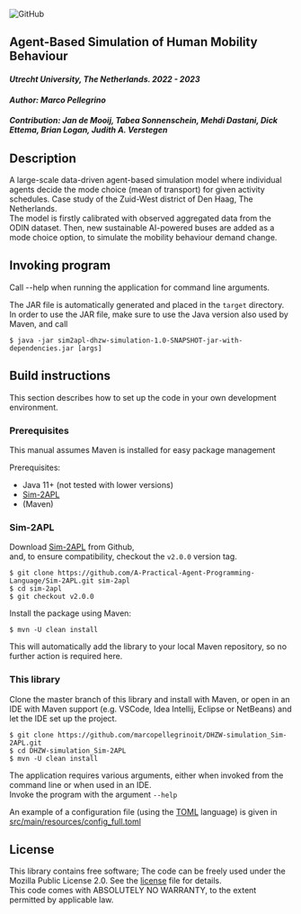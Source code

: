 ![GitHub](https://img.shields.io/badge/license-GPL--3.0-blue)

## Agent-Based Simulation of Human Mobility Behaviour

#### _Utrecht University, The Netherlands. 2022 - 2023_

#### _Author: Marco Pellegrino_

#### _Contribution: Jan de Mooij, Tabea Sonnenschein, Mehdi Dastani, Dick Ettema, Brian Logan, Judith A. Verstegen_

## Description

A large-scale data-driven agent-based simulation model where individual agents decide the mode choice (mean of transport) for given activity schedules. Case study of the Zuid-West district of Den Haag, The Netherlands.  
The model is firstly calibrated with observed aggregated data from the ODIN dataset. Then, new sustainable AI-powered buses are added as a mode choice option, to simulate the mobility behaviour demand change.

## Invoking program

Call --help when running the application for command line arguments.

The JAR file is automatically generated and placed in the `target` directory.  
In order to use the JAR file, make sure to use the Java version also used by Maven, and call

```plaintext
$ java -jar sim2apl-dhzw-simulation-1.0-SNAPSHOT-jar-with-dependencies.jar [args]
```

## Build instructions

This section describes how to set up the code in your own development environment.

### Prerequisites

This manual assumes Maven is installed for easy package management

Prerequisites:

*   Java 11+ (not tested with lower versions)
*   [Sim-2APL](https://github.com/A-Practical-Agent-Programming-Language/Sim-2APL)
*   (Maven)

### Sim-2APL

Download [Sim-2APL](https://github.com/A-Practical-Agent-Programming-Language/Sim-2APL) from Github,  
and, to ensure compatibility, checkout the `v2.0.0` version tag.

```plaintext
$ git clone https://github.com/A-Practical-Agent-Programming-Language/Sim-2APL.git sim-2apl
$ cd sim-2apl
$ git checkout v2.0.0
```

Install the package using Maven:

```plaintext
$ mvn -U clean install
```

This will automatically add the library to your local Maven repository, so no further action is required here.

### This library

Clone the master branch of this library and install with Maven, or open in an IDE with Maven support (e.g. VSCode, Idea Intellij, Eclipse or NetBeans) and let the IDE set up the project.

```plaintext
$ git clone https://github.com/marcopellegrinoit/DHZW-simulation_Sim-2APL.git
$ cd DHZW-simulation_Sim-2APL
$ mvn -U clean install
```

The application requires various arguments, either when invoked from the command line or when used in an IDE.  
Invoke the program with the argument `--help`

An example of a configuration file (using the [TOML](https://github.com/toml-lang/toml) language) is given in  
[src/main/resources/config\_full.toml](src/main/resources/config_DHZW_full.toml)

## License

This library contains free software; The code can be freely used under the Mozilla Public License 2.0. See the [license](LICENSE) file for details.  
This code comes with ABSOLUTELY NO WARRANTY, to the extent permitted by applicable law.